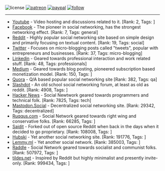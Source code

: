![license](https://img.shields.io/github/license/prahladyeri/siterank-stats.svg)
[![patreon](https://img.shields.io/badge/Patreon-brown.svg?logo=patreon)](https://www.patreon.com/prahladyeri)
[![paypal](https://img.shields.io/badge/PayPal-blue.svg?logo=paypal)](https://www.paypal.com/cgi-bin/webscr?cmd=_s-xclick&hosted_button_id=JM8FUXNFUK6EU)
[![follow](https://img.shields.io/twitter/follow/prahladyeri.svg?style=social)](https://twitter.com/prahladyeri)

---
- [Youtube](https://www.youtube.com/) - Video hosting and discussions related to it. [Rank: 2, Tags: ]
- [Facebook](https://www.facebook.com/) - The pioneer in social networking, has the strongest networking effect. [Rank: 7, Tags: general]
- [Reddit](https://www.reddit.com) - Highly popular social networking site based on simple design and primarily focusing on textual content. [Rank: 19, Tags: social]
- [Twitter](https://twitter.com/) - Focuses on micro-blogging posts called "tweets", popular with entrepreneurs and businesses. [Rank: 37, Tags: micro-blogging]
- [Linkedin](https://www.linkedin.com/) - Geared towards professional interaction and work related stuff. [Rank: 48, Tags: professionals]
- [Medium](https://medium.com/) - Geared towards blog posting, pioneered subscription based monetization model. [Rank: 150, Tags: ]
- [Quora](https://www.quora.com/) - Q/A based popular social networking site [Rank: 382, Tags: qa]
- [Slashdot](https://slashdot.org/) - An old school social networking forum, at least as old as reddit. [Rank: 4908, Tags: ]
- [Hacker News](https://news.ycombinator.com) - Social Newtwork geared towards programmers and technical folk. [Rank: 7825, Tags: tech]
- [Mastodon.Social](https://mastodon.social/) - Decentralized social networking site. [Rank: 29342, Tags: decentralized]
- [Ruqqus.com](https://ruqqus.com/) - Social Network geared towards right wing and conservative folks. [Rank: 66285, Tags: ]
- [Saidit](https://saidit.net/) - Forked out of open source Reddit when back in the days when it decided to go proprietary. [Rank: 108008, Tags: ]
- [Hubski](https://hubski.com/) - Yet another social networking site. [Rank: 191776, Tags: ]
- [Lemmy.ml](https://lemmy.ml/) - Yet another social network. [Rank: 385003, Tags: ]
- [Raddle](https://raddle.me/) - Social Network geared towards socialist and communist folks. [Rank: 507972, Tags: ]
- [tildes.net](https://tildes.net/) - Inspired by Reddit but highly minimalist and presently invite-only. [Rank: 999434, Tags: ]

